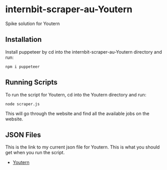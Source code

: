 # internbit-scraper-au-Youtern
Spike solution for Youtern
## Installation
Install puppeteer by cd into the internbit-scraper-au-Youtern directory and run:
```
npm i puppeteer
```
## Running Scripts
To run the script for Youtern, cd into the Youtern directory and run:
```
node scraper.js
```
This will go through the website and find all the available jobs on the website.  

## JSON Files
This is the link to my current json file for Youtern.  This is what you should get when you run the script.

- [Youtern](https://github.com/radgrad/internbit-scraper-au-Youtern/blob/master/Youtern/youtern.canonical.data.json)
